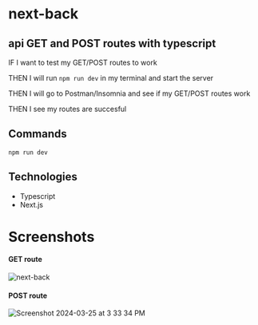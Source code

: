 # next-back

## api GET and POST routes with typescript 

IF I want to test my GET/POST routes to work 

THEN I will run ``` npm run dev ``` in my terminal and start the server

THEN I will go to Postman/Insomnia and see if my GET/POST routes work

THEN I see my routes are succesful 

## Commands 
``` npm run dev ```
## Technologies 

- Typescript
- Next.js

# Screenshots 
#### GET route
![next-back](https://github.com/RhettRoseman/next-back/assets/140462841/14cc2561-5191-4718-b8d7-0098a350971a)


#### POST route
![Screenshot 2024-03-25 at 3 33 34 PM](https://github.com/RhettRoseman/next-back/assets/140462841/9a9279cb-1487-4a7a-a489-0ad865dffdb4)

